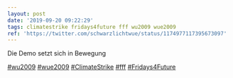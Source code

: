 ```yaml
---
layout: post
date: '2019-09-20 09:22:29'
tags: climatestrike fridays4future fff wu2009 wue2009
ref: 'https://twitter.com/schwarzlichtwue/status/1174977117395673097'
---
```

Die Demo setzt sich in Bewegung

[#wu2009](/t/wu2009) [#wue2009](/t/wue2009) [#ClimateStrike](/t/climatestrike) [#fff](/t/fff) [#Fridays4Future](/t/fridays4future)